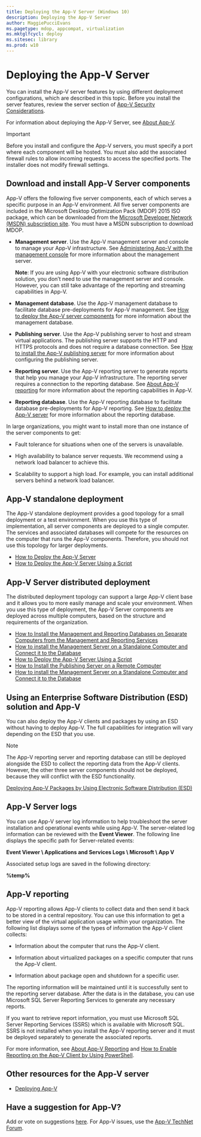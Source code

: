 ```yaml
---
title: Deploying the App-V Server (Windows 10)
description: Deploying the App-V Server
author: MaggiePucciEvans
ms.pagetype: mdop, appcompat, virtualization
ms.mktglfcycl: deploy
ms.sitesec: library
ms.prod: w10
---
```


# Deploying the App-V Server

You can install the App-V server features by using different deployment configurations, which are described in this topic. Before you install the server features, review the server section of [App-V Security Considerations](appv-security-considerations.md). 

For information about deploying the App-V Server, see [About App-V](appv-about-appv.md).

> [!IMPORTANT]  
> Before you install and configure the App-V servers, you must specify a port where each component will be hosted. You must also add the associated firewall rules to allow incoming requests to access the specified ports. The installer does not modify firewall settings.

## Download and install App-V Server components

App-V offers the following five server components, each of which serves a specific purpose in an App-V environment. All five server components are included in the Microsoft Desktop Optimization Pack (MDOP) 2015 ISO package, which can be downloaded from the [Microsoft Developer Network (MSDN)  subscription site](https://msdn.microsoft.com/en-us/subscriptions/downloads/default.aspx#FileId=65215). You must have a MSDN subscription to download MDOP.

- **Management server**. Use the App-V management server and console to manage your App-V infrastructure. See [Administering App-V with the management console](appv-administering-virtual-applications-with-the-management-console.md) for more information about the management server.

    **Note**: If you are using App-V with your electronic software distribution solution, you don’t need to use the management server and console. However, you can still take advantage of the reporting and streaming capabilities in App-V.
    
- **Management database**. Use the App-V management database to facilitate database pre-deployments for App-V management. See [How to deploy the App-V server components](appv-deploy-the-appv-server.md) for more information about the management database.
 
- **Publishing server**. Use the App-V publishing server to host and stream virtual applications. The publishing server supports the HTTP and HTTPS protocols and does not require a database connection. See [How to install the App-V publishing server](appv-install-the-publishing-server-on-a-remote-computer.md) for more information about configuring the publishing server.

- **Reporting server**. Use the App-V reporting server to generate reports that help you manage your App-V infrastructure. The reporting server requires a connection to the reporting database. See [About App-V reporting](appv-reporting.md) for more information about the reporting capabilities in App-V.

- **Reporting database**. Use the App-V reporting database to facilitate database pre-deployments for App-V reporting. See [How to deploy the App-V server](appv-deploy-the-appv-server.md) for more information about the reporting database.

In large organizations, you might want to install more than one instance of the server components to get:

- Fault tolerance for situations when one of the servers is unavailable.

- High availability to balance server requests. We recommend using a network load balancer to achieve this.

- Scalability to support a high load. For example, you can install additional servers behind a network load balancer.

## App-V standalone deployment


The App-V standalone deployment provides a good topology for a small deployment or a test environment. When you use this type of implementation, all server components are deployed to a single computer. The services and associated databases will compete for the resources on the computer that runs the App-V components. Therefore, you should not use this topology for larger deployments.

- [How to Deploy the App-V Server](appv-deploy-the-appv-server.md)
- [How to Deploy the App-V Server Using a Script](appv-deploy-the-appv-server-with-a-script.md)

##  App-V Server distributed deployment

The distributed deployment topology can support a large App-V client base and it allows you to more easily manage and scale your environment. When you use this type of deployment, the App-V Server components are deployed across multiple computers, based on the structure and requirements of the organization.

- [How to Install the Management and Reporting Databases on Separate Computers from the Management and Reporting Services](appv-install-the-management-and-reporting-databases-on-separate-computers.md)
- [How to install the Management Server on a Standalone Computer and Connect it to the Database](appv-install-the-management-server-on-a-standalone-computer.md)
- [How to Deploy the App-V Server Using a Script](appv-deploy-the-appv-server-with-a-script.md)
- [How to Install the Publishing Server on a Remote Computer](appv-install-the-publishing-server-on-a-remote-computer.md)
- [How to install the Management Server on a Standalone Computer and Connect it to the Database](appv-install-the-management-server-on-a-standalone-computer.md)

## Using an Enterprise Software Distribution (ESD) solution and App-V

You can also deploy the App-V clients and packages by using an ESD without having to deploy App-V. The full capabilities for integration will vary depending on the ESD that you use.

> [!NOTE]  
> The App-V reporting server and reporting database can still be deployed alongside the ESD to collect the reporting data from the App-V clients. However, the other three server components should not be deployed, because they will conflict with the ESD functionality.

[Deploying App-V Packages by Using Electronic Software Distribution (ESD)](appv-deploying-packages-with-electronic-software-distribution-solutions.md)

## App-V Server logs

You can use App-V server log information to help troubleshoot the server installation and operational events while using App-V. The server-related log information can be reviewed with the **Event Viewer**. The following line displays the specific path for Server-related events:

**Event Viewer \\ Applications and Services Logs \\ Microsoft \\ App V**

Associated setup logs are saved in the following directory:

**%temp%**

## App-V reporting

App-V reporting allows App-V clients to collect data and then send it back to be stored in a central repository. You can use this information to get a better view of the virtual application usage within your organization. The following list displays some of the types of information the App-V client collects:

-   Information about the computer that runs the App-V client.

-   Information about virtualized packages on a specific computer that runs the App-V client.

-   Information about package open and shutdown for a specific user.

The reporting information will be maintained until it is successfully sent to the reporting server database. After the data is in the database, you can use Microsoft SQL Server Reporting Services to generate any necessary reports.

If you want to retrieve report information, you must use Microsoft SQL Server Reporting Services (SSRS) which is available with Microsoft SQL. SSRS is not installed when you install the App-V reporting server and it must be deployed separately to generate the associated reports.


For more information, see  [About App-V Reporting](appv-reporting.md) and [How to Enable Reporting on the App-V Client by Using PowerShell](appv-enable-reporting-on-the-appv-client-with-powershell.md).

## Other resources for the App-V server

- [Deploying App-V](appv-deploying-appv.md)

## Have a suggestion for App-V?

Add or vote on suggestions [here](http://appv.uservoice.com/forums/280448-microsoft-application-virtualization). For App-V issues, use the [App-V TechNet Forum](https://social.technet.microsoft.com/Forums/en-US/home?forum=mdopappv).
